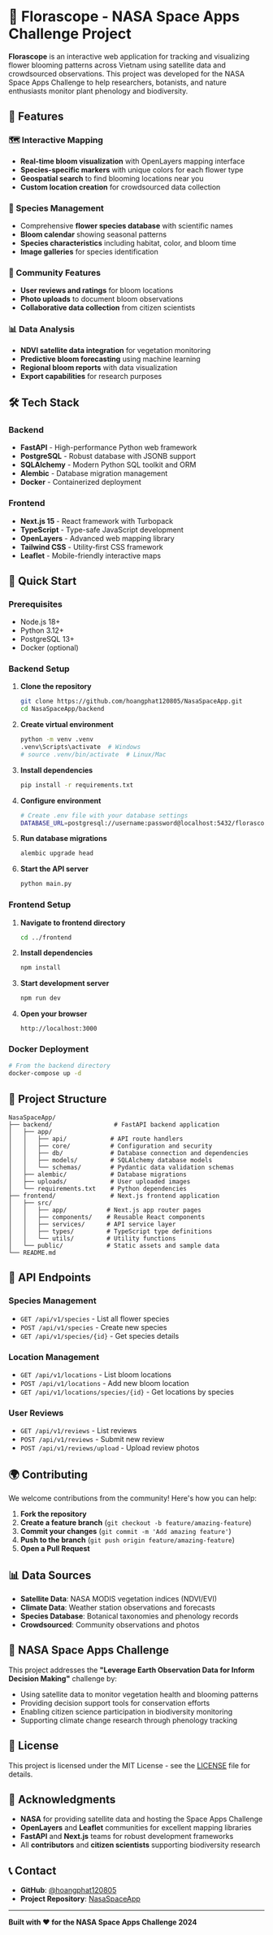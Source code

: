 # 🌸 Florascope - NASA Space Apps Challenge Project

**Florascope** is an interactive web application for tracking and visualizing flower blooming patterns across Vietnam using satellite data and crowdsourced observations. This project was developed for the NASA Space Apps Challenge to help researchers, botanists, and nature enthusiasts monitor plant phenology and biodiversity.

## 🌟 Features

### 🗺️ Interactive Mapping
- **Real-time bloom visualization** with OpenLayers mapping interface
- **Species-specific markers** with unique colors for each flower type  
- **Geospatial search** to find blooming locations near you
- **Custom location creation** for crowdsourced data collection

### 🌺 Species Management
- Comprehensive **flower species database** with scientific names
- **Bloom calendar** showing seasonal patterns
- **Species characteristics** including habitat, color, and bloom time
- **Image galleries** for species identification

### 👥 Community Features  
- **User reviews and ratings** for bloom locations
- **Photo uploads** to document bloom observations
- **Collaborative data collection** from citizen scientists

### 📊 Data Analysis
- **NDVI satellite data integration** for vegetation monitoring
- **Predictive bloom forecasting** using machine learning
- **Regional bloom reports** with data visualization
- **Export capabilities** for research purposes

## 🛠️ Tech Stack

### Backend
- **FastAPI** - High-performance Python web framework
- **PostgreSQL** - Robust database with JSONB support
- **SQLAlchemy** - Modern Python SQL toolkit and ORM
- **Alembic** - Database migration management
- **Docker** - Containerized deployment

### Frontend  
- **Next.js 15** - React framework with Turbopack
- **TypeScript** - Type-safe JavaScript development
- **OpenLayers** - Advanced web mapping library
- **Tailwind CSS** - Utility-first CSS framework
- **Leaflet** - Mobile-friendly interactive maps

## 🚀 Quick Start

### Prerequisites
- Node.js 18+ 
- Python 3.12+
- PostgreSQL 13+
- Docker (optional)

### Backend Setup

1. **Clone the repository**
   ```bash
   git clone https://github.com/hoangphat120805/NasaSpaceApp.git
   cd NasaSpaceApp/backend
   ```

2. **Create virtual environment**
   ```bash
   python -m venv .venv
   .venv\Scripts\activate  # Windows
   # source .venv/bin/activate  # Linux/Mac
   ```

3. **Install dependencies**
   ```bash
   pip install -r requirements.txt
   ```

4. **Configure environment**
   ```bash
   # Create .env file with your database settings
   DATABASE_URL=postgresql://username:password@localhost:5432/florascope
   ```

5. **Run database migrations**
   ```bash
   alembic upgrade head
   ```

6. **Start the API server**
   ```bash
   python main.py
   ```

### Frontend Setup

1. **Navigate to frontend directory**
   ```bash
   cd ../frontend
   ```

2. **Install dependencies**
   ```bash
   npm install
   ```

3. **Start development server**
   ```bash
   npm run dev
   ```

4. **Open your browser**
   ```
   http://localhost:3000
   ```

### Docker Deployment

```bash
# From the backend directory
docker-compose up -d
```

## 📁 Project Structure

```
NasaSpaceApp/
├── backend/                 # FastAPI backend application
│   ├── app/
│   │   ├── api/            # API route handlers
│   │   ├── core/           # Configuration and security
│   │   ├── db/             # Database connection and dependencies  
│   │   ├── models/         # SQLAlchemy database models
│   │   └── schemas/        # Pydantic data validation schemas
│   ├── alembic/            # Database migrations
│   ├── uploads/            # User uploaded images
│   └── requirements.txt    # Python dependencies
├── frontend/               # Next.js frontend application
│   ├── src/
│   │   ├── app/           # Next.js app router pages
│   │   ├── components/    # Reusable React components
│   │   ├── services/      # API service layer
│   │   ├── types/         # TypeScript type definitions
│   │   └── utils/         # Utility functions
│   └── public/            # Static assets and sample data
└── README.md
```

## 🔧 API Endpoints

### Species Management
- `GET /api/v1/species` - List all flower species
- `POST /api/v1/species` - Create new species
- `GET /api/v1/species/{id}` - Get species details

### Location Management  
- `GET /api/v1/locations` - List bloom locations
- `POST /api/v1/locations` - Add new bloom location
- `GET /api/v1/locations/species/{id}` - Get locations by species

### User Reviews
- `GET /api/v1/reviews` - List reviews
- `POST /api/v1/reviews` - Submit new review
- `POST /api/v1/reviews/upload` - Upload review photos

## 🌍 Contributing

We welcome contributions from the community! Here's how you can help:

1. **Fork the repository**
2. **Create a feature branch** (`git checkout -b feature/amazing-feature`)  
3. **Commit your changes** (`git commit -m 'Add amazing feature'`)
4. **Push to the branch** (`git push origin feature/amazing-feature`)
5. **Open a Pull Request**

## 📊 Data Sources

- **Satellite Data**: NASA MODIS vegetation indices (NDVI/EVI)
- **Climate Data**: Weather station observations and forecasts
- **Species Database**: Botanical taxonomies and phenology records
- **Crowdsourced**: Community observations and photos

## 🎯 NASA Space Apps Challenge

This project addresses the **"Leverage Earth Observation Data for Inform Decision Making"** challenge by:

- Using satellite data to monitor vegetation health and blooming patterns
- Providing decision support tools for conservation efforts
- Enabling citizen science participation in biodiversity monitoring  
- Supporting climate change research through phenology tracking

## 📄 License

This project is licensed under the MIT License - see the [LICENSE](LICENSE) file for details.

## 🙏 Acknowledgments

- **NASA** for providing satellite data and hosting the Space Apps Challenge
- **OpenLayers** and **Leaflet** communities for excellent mapping libraries
- **FastAPI** and **Next.js** teams for robust development frameworks
- All **contributors** and **citizen scientists** supporting biodiversity research

## 📞 Contact

- **GitHub**: [@hoangphat120805](https://github.com/hoangphat120805)
- **Project Repository**: [NasaSpaceApp](https://github.com/hoangphat120805/NasaSpaceApp)

---

**Built with ❤️ for the NASA Space Apps Challenge 2024**

